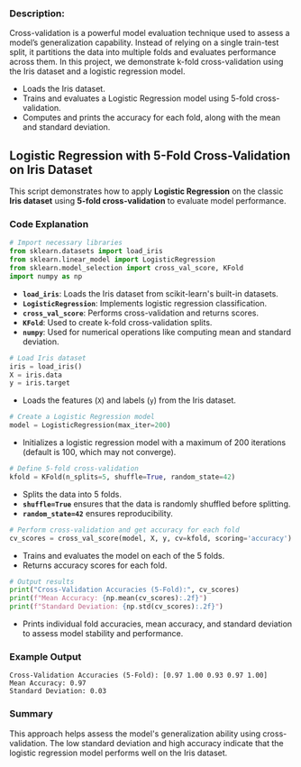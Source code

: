 ### Description:

Cross-validation is a powerful model evaluation technique used to assess a model’s generalization capability. Instead of relying on a single train-test split, it partitions the data into multiple folds and evaluates performance across them. In this project, we demonstrate k-fold cross-validation using the Iris dataset and a logistic regression model.

- Loads the Iris dataset.
- Trains and evaluates a Logistic Regression model using 5-fold cross-validation.
- Computes and prints the accuracy for each fold, along with the mean and standard deviation.

## Logistic Regression with 5-Fold Cross-Validation on Iris Dataset

This script demonstrates how to apply **Logistic Regression** on the classic **Iris dataset** using **5-fold cross-validation** to evaluate model performance.

### Code Explanation

```python
# Import necessary libraries
from sklearn.datasets import load_iris
from sklearn.linear_model import LogisticRegression
from sklearn.model_selection import cross_val_score, KFold
import numpy as np
```

* **`load_iris`**: Loads the Iris dataset from scikit-learn's built-in datasets.
* **`LogisticRegression`**: Implements logistic regression classification.
* **`cross_val_score`**: Performs cross-validation and returns scores.
* **`KFold`**: Used to create k-fold cross-validation splits.
* **`numpy`**: Used for numerical operations like computing mean and standard deviation.

```python
# Load Iris dataset
iris = load_iris()
X = iris.data
y = iris.target
```

* Loads the features (`X`) and labels (`y`) from the Iris dataset.

```python
# Create a Logistic Regression model
model = LogisticRegression(max_iter=200)
```

* Initializes a logistic regression model with a maximum of 200 iterations (default is 100, which may not converge).

```python
# Define 5-fold cross-validation
kfold = KFold(n_splits=5, shuffle=True, random_state=42)
```

* Splits the data into 5 folds.
* **`shuffle=True`** ensures that the data is randomly shuffled before splitting.
* **`random_state=42`** ensures reproducibility.

```python
# Perform cross-validation and get accuracy for each fold
cv_scores = cross_val_score(model, X, y, cv=kfold, scoring='accuracy')
```

* Trains and evaluates the model on each of the 5 folds.
* Returns accuracy scores for each fold.

```python
# Output results
print("Cross-Validation Accuracies (5-Fold):", cv_scores)
print(f"Mean Accuracy: {np.mean(cv_scores):.2f}")
print(f"Standard Deviation: {np.std(cv_scores):.2f}")
```

* Prints individual fold accuracies, mean accuracy, and standard deviation to assess model stability and performance.

### Example Output

```
Cross-Validation Accuracies (5-Fold): [0.97 1.00 0.93 0.97 1.00]
Mean Accuracy: 0.97
Standard Deviation: 0.03
```

### Summary

This approach helps assess the model's generalization ability using cross-validation. The low standard deviation and high accuracy indicate that the logistic regression model performs well on the Iris dataset.
